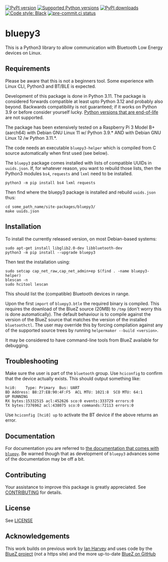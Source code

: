 [![PyPI version](https://img.shields.io/pypi/v/bluepy3.svg?logo=pypi&logoColor=FFE873)](https://pypi.org/project/bluepy3)
[![Supported Python versions](https://img.shields.io/pypi/pyversions/bluepy3?logo=python&logoColor=FFE873)](https://pypi.org/project/bluepy3)
[![PyPI downloads](https://img.shields.io/pypi/dm/bluepy3.svg)](https://pypistats.org/packages/bluepy3)
[![Code style: Black](https://img.shields.io/badge/code%20style-Black-000000.svg)](https://github.com/psf/black)
[![pre-commit.ci status](https://results.pre-commit.ci/badge/github/Mausy5043/bluepy3/devel.svg)](https://results.pre-commit.ci/latest/github/Mausy5043/bluepy3/devel)

# bluepy3

This is a Python3 library to allow communication with Bluetooth Low Energy devices on Linux.

## Requirements

Please be aware that this is not a beginners tool. Some experience with Linux CLI, Python3 and BT/BLE is expected.

Development of this package is done in Python 3.11. The package is considered forwards compatible at least upto Python 3.12 and probably also beyond. Backwards compatibility is not guaranteed; if it works on Python 3.9 or before consider yourself lucky. [Python versions that are end-of-life](https://devguide.python.org/versions/) are not supported.

The package has been extensively tested on a Raspberry Pi 3 Model B+ (aarch64) with Debian GNU Linux 11 w/ Python 3.9.* AND with Debian GNU Linux 12 /w Python 3.11.*.

The code needs an executable `bluepy3-helper` which is compiled from C source automatically
when first used (see below).

The `bluepy3` package comes installed with lists of compatible UUIDs in `uuids.json`.
If, for whatever reason, you want to rebuild those lists, then the Python3 modules
`bs4`, `requests` and `lxml` need to be installed.
```(python3)
python3 -m pip install bs4 lxml requests
```
Then find where the bluepy3 package is installed and rebuild `uuids.json` thus:
```(bash)
cd some_path_name/site-packages/bluepy3/
make uuids.json
```

## Installation

To install the currently released version, on most Debian-based systems:
```(bash)
sudo apt-get install libglib2.0-dev libbluetooth-dev
python3 -m pip install --upgrade bluepy3
```
Then test the installation using:
```(bash)
sudo setcap cap_net_raw,cap_net_admin+ep $(find . -name bluepy3-helper)
blescan -n
sudo hcitool lescan
```
This should list the (compatible) Bluetooth devices in range.

Upon the first `import` of `bluepy3.btle` the required binary is compiled. This requires the download of the BlueZ source (20MB) to `/tmp` (don't worry this is done automatically). The default behaviour is to compile against the version of the BlueZ source that matches the version of the installed `bluetoothctl`. The user may override this by forcing compilation against any of the supported source trees by running `helpermaker --build <version>`.

It may be considered to have command-line tools from BlueZ available for debugging.

## Troubleshooting

Make sure the user is part of the `bluetooth` group.
Use `hciconfig` to confirm that the device actually exists. This should output something like:
```
hci0:    Type: Primary  Bus: UART
BD Address: B8:27:EB:90:4F:F5  ACL MTU: 1021:8  SCO MTU: 64:1
UP RUNNING
RX bytes:15332515 acl:452626 sco:0 events:333729 errors:0
TX bytes:7376962 acl:438075 sco:0 commands:72113 errors:0
```
Use `hciconfig [hci0] up` to activate the BT device if the above returns an error.

## Documentation

For documentation you are referred to [the documentation that comes with `bluepy`](http://ianharvey.github.io/bluepy-doc/). Be warned though that as development of `bluepy3` advances some of the documentation may be off a bit.

## Contributing

Your assistance to improve this package is greatly appreciated.
See [CONTRIBUTING](CONTRIBUTING.md) for details.

## License

See [LICENSE](LICENSE)

## Acknowledgements

This work builds on previous work by [Ian Harvey](https://github.com/IanHarvey/bluepy) and uses code
by the [BlueZ project](http://www.bluez.org/) (not a https site) and the more
up-to-date [BlueZ on GitHub](https://github.com/bluez/bluez)
